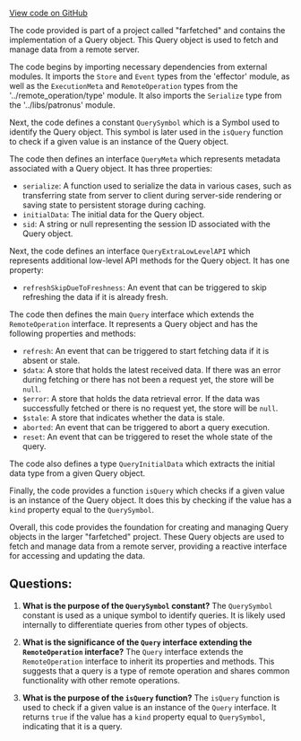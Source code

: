 [View code on GitHub](https://github.com/igorkamyshev/farfetched/packages/core/src/query/type.ts)

The code provided is part of a project called "farfetched" and contains the implementation of a Query object. This Query object is used to fetch and manage data from a remote server.

The code begins by importing necessary dependencies from external modules. It imports the `Store` and `Event` types from the 'effector' module, as well as the `ExecutionMeta` and `RemoteOperation` types from the '../remote_operation/type' module. It also imports the `Serialize` type from the '../libs/patronus' module.

Next, the code defines a constant `QuerySymbol` which is a Symbol used to identify the Query object. This symbol is later used in the `isQuery` function to check if a given value is an instance of the Query object.

The code then defines an interface `QueryMeta` which represents metadata associated with a Query object. It has three properties:
- `serialize`: A function used to serialize the data in various cases, such as transferring state from server to client during server-side rendering or saving state to persistent storage during caching.
- `initialData`: The initial data for the Query object.
- `sid`: A string or null representing the session ID associated with the Query object.

Next, the code defines an interface `QueryExtraLowLevelAPI` which represents additional low-level API methods for the Query object. It has one property:
- `refreshSkipDueToFreshness`: An event that can be triggered to skip refreshing the data if it is already fresh.

The code then defines the main `Query` interface which extends the `RemoteOperation` interface. It represents a Query object and has the following properties and methods:
- `refresh`: An event that can be triggered to start fetching data if it is absent or stale.
- `$data`: A store that holds the latest received data. If there was an error during fetching or there has not been a request yet, the store will be `null`.
- `$error`: A store that holds the data retrieval error. If the data was successfully fetched or there is no request yet, the store will be `null`.
- `$stale`: A store that indicates whether the data is stale.
- `aborted`: An event that can be triggered to abort a query execution.
- `reset`: An event that can be triggered to reset the whole state of the query.

The code also defines a type `QueryInitialData` which extracts the initial data type from a given Query object.

Finally, the code provides a function `isQuery` which checks if a given value is an instance of the Query object. It does this by checking if the value has a `kind` property equal to the `QuerySymbol`.

Overall, this code provides the foundation for creating and managing Query objects in the larger "farfetched" project. These Query objects are used to fetch and manage data from a remote server, providing a reactive interface for accessing and updating the data.
## Questions: 
 1. **What is the purpose of the `QuerySymbol` constant?**
The `QuerySymbol` constant is used as a unique symbol to identify queries. It is likely used internally to differentiate queries from other types of objects.

2. **What is the significance of the `Query` interface extending the `RemoteOperation` interface?**
The `Query` interface extends the `RemoteOperation` interface to inherit its properties and methods. This suggests that a query is a type of remote operation and shares common functionality with other remote operations.

3. **What is the purpose of the `isQuery` function?**
The `isQuery` function is used to check if a given value is an instance of the `Query` interface. It returns `true` if the value has a `kind` property equal to `QuerySymbol`, indicating that it is a query.